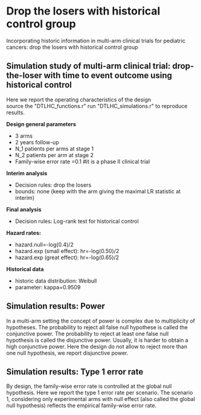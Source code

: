 # Drop the losers with historical control group

Incorporating historic information in multi-arm clinical trials for pediatric cancers: drop the losers with historical control group

## Simulation study of multi-arm clinical trial: drop-the-loser with time to event outcome using historical control 

Here we report the operating characteristics of the design  
source the "DTLHC_functions.r"
run "DTLHC_simulations.r" to reproduce results.

__Design general parameters__

* 3 arms
* 2 years follow-up
* N_1 patients per arms at stage 1
* N_2 patients per arm at stage 2
* Family-wise error rate =0.1  #it is a phase II clinical trial

__Interim analysis__

* Decision rules: drop the losers 
* bounds: none (keep with the arm giving the maximal LR statistic at interim)

__Final analysis__

* Decision rules: Log-rank test for historical control

__Hazard rates:__  

* hazard.null=-log(0.4)/2
* hazard.exp (small effect): hr=-log(0.50)/2
* hazard.exp (great effect): hr=-log(0.65)/2

__Historical data__

* historic data distribution: Weibull
* parameter: kappa=0.9509

## Simulation results: Power

In a multi-arm setting the concept of power is complex due to multiplicity of hypotheses. The probability to reject all false null hypothese is called the conjunctive power. The probability to reject at least one false null hypothesis is called the disjunctive power. Usually, it is harder to obtain a high conjunctive power. Here the design do not allow to reject more than one null hypothesis, we report disjunctive power.
 
## Simulation results: Type 1 error rate

By design, the family-wise error rate is controlled at the global null hypothesis. Here we report the type 1 error rate per scenario. The scenario 1, considering only experimental arms with null effect (also called the global null hypothesis) reflects the empirical family-wise error rate. 

